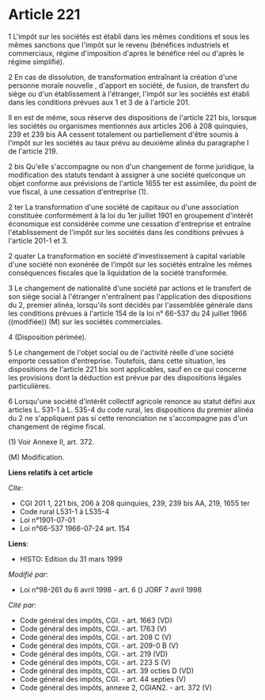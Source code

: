 # Article 221

1 L'impôt sur les sociétés est établi dans les mêmes conditions et sous les mêmes sanctions que l'impôt sur le revenu
(bénéfices industriels et commerciaux, régime d'imposition d'après le bénéfice réel ou d'après le régime simplifié).

2 En cas de dissolution, de transformation entraînant la création d'une personne morale nouvelle , d'apport en société, de
fusion, de transfert du siège ou d'un établissement à l'étranger, l'impôt sur les sociétés est établi dans les conditions
prévues aux 1 et 3 de à l'article 201.

Il en est de même, sous réserve des dispositions de l'article 221 bis, lorsque les sociétés ou organismes mentionnés aux
articles 206 à 208 quinquies, 239 et 239 bis AA cessent totalement ou partiellement d'être soumis à l'impôt sur les sociétés
au taux prévu au deuxième alinéa du paragraphe I de l'article 219.

2 bis Qu'elle s'accompagne ou non d'un changement de forme juridique, la modification des statuts tendant à assigner à une
société quelconque un objet conforme aux prévisions de l'article 1655 ter est assimilée, du point de vue fiscal, à une
cessation d'entreprise (1).

2 ter La transformation d'une société de capitaux ou d'une association constituée conformément à la loi du 1er juillet 1901
en groupement d'intérêt économique est considérée comme une cessation d'entreprise et entraîne l'établissement de l'impôt sur
les sociétés dans les conditions prévues à l'article 201-1 et 3.

2 quater La transformation en société d'investissement à capital variable d'une société non exonérée de l'impôt sur les
sociétés entraîne les mêmes conséquences fiscales que la liquidation de la société transformée.

3 Le changement de nationalité d'une société par actions et le transfert de son siège social à l'étranger n'entraînent pas
l'application des dispositions du 2, premier alinéa, lorsqu'ils sont décidés par l'assemblée générale dans les conditions
prévues à l'article 154 de la loi n° 66-537 du 24 juillet 1966 ((modifiée)) (M) sur les sociétés commerciales.

4 (Disposition périmée).

5 Le changement de l'objet social ou de l'activité réelle d'une société emporte cessation d'entreprise. Toutefois, dans cette
situation, les dispositions de l'article 221 bis sont applicables, sauf en ce qui concerne les provisions dont la déduction
est prévue par des dispositions légales particulières.

6 Lorsqu'une société d'intérêt collectif agricole renonce au statut défini aux articles L. 531-1 à L. 535-4 du code rural,
les dispositions du premier alinéa du 2 ne s'appliquent pas si cette renonciation ne s'accompagne pas d'un changement de
régime fiscal.

(1) Voir Annexe II, art. 372.

(M) Modification.

**Liens relatifs à cet article**

_Cite_:

  - CGI 201 1, 221 bis, 206 à 208 quinquies, 239, 239 bis AA, 219, 1655 ter
  - Code rural L531-1 à L535-4
  - Loi n°1901-07-01
  - Loi n°66-537 1966-07-24 art. 154

**Liens**:

  - HISTO: Edition du 31 mars 1999

_Modifié par_:

  - Loi n°98-261 du 6 avril 1998 - art. 6 () JORF 7 avril 1998

_Cité par_:

  - Code général des impôts, CGI. - art. 1663 (VD)
  - Code général des impôts, CGI. - art. 1763 (V)
  - Code général des impôts, CGI. - art. 208 C (V)
  - Code général des impôts, CGI. - art. 209-0 B (V)
  - Code général des impôts, CGI. - art. 219 (VD)
  - Code général des impôts, CGI. - art. 223 S (V)
  - Code général des impôts, CGI. - art. 39 octies D (VD)
  - Code général des impôts, CGI. - art. 44 septies (V)
  - Code général des impôts, annexe 2, CGIAN2. - art. 372 (V)
